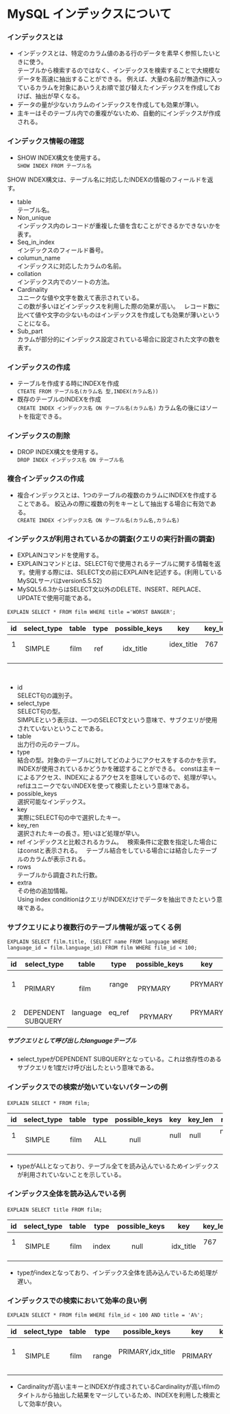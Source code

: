 # MySQL インデックスについて

### インデックスとは
- インデックスとは、特定のカラム値のある行のデータを素早く参照したいときに使う。  
テーブルから検索するのではなく、インデックスを検索することで大規模なデータを高速に抽出することができる。
例えば、大量の名前が無造作に入っているカラムを対象にあいうえお順で並び替えたインデックスを作成しておけば、抽出が早くなる。
- データの量が少ないカラムのインデックスを作成しても効果が薄い。
- 主キーはそのテーブル内での重複がないため、自動的にインデックスが作成される。

### インデックス情報の確認
- SHOW INDEX構文を使用する。  
`SHOW INDEX FROM テーブル名`    

SHOW INDEX構文は、テーブル名に対応したINDEXの情報のフィールドを返す。  
- table  
テーブル名。  
- Non_unique  
インデックス内のレコードが重複した値を含むことができるかできないかを表す。  
- Seq_in_index  
インデックスのフィールド番号。  
- columun_name    
インデックスに対応したカラムの名前。  
- collation  
インデックス内でのソートの方法。  
- Cardinality  
ユニークな値や文字を数えて表示されている。  
この数が多いほどインデックスを利用した際の効果が高い。  
レコード数に比べて値や文字の少ないものはインデックスを作成しても効果が薄いということになる。  
- Sub_part  
カラムが部分的にインデックス設定されている場合に設定された文字の数を表す。  

### インデックスの作成  
- テーブルを作成する時にINDEXを作成  
`CTEATE FROM テーブル名(カラム名 型,INDEX(カラム名))`  
- 既存のテーブルのINDEXを作成  
`CREATE INDEX インデックス名 ON テーブル名(カラム名)` 
カラム名の後にはソートを指定できる。  
### インデックスの削除  
- DROP INDEX構文を使用する。  
`DROP INDEX インデックス名 ON テーブル名`

### 複合インデックスの作成
- 複合インデックスとは、1つのテーブルの複数のカラムにINDEXを作成することである。 
絞込みの際に複数の列をキーとして抽出する場合に有効である。  
`CREATE INDEX インデックス名 ON テーブル名(カラム名,カラム名)`  





### インデックスが利用されているかの調査(クエリの実行計画の調査)  
- EXPLAINコマンドを使用する。  
- EXPLAINコマンドとは、SELECT句で使用されるテーブルに関する情報を返す。使用する際には、SELECT文の前にEXPLAINを記述する。(利用しているMySQLサーバはversion5.5.52)  
- MySQL5.6.3からはSELECT文以外のDELETE、INSERT、REPLACE、UPDATEで使用可能である。
  
  
`EXPLAIN SELECT * FROM film WHERE title ='WORST BANGER';`  

| id | select_type   | table |  type | possible_keys| key          | key_len      | ref          | rows         | extra       |
|:--:|:------------: |:-----:|:-----:|:------------:|:------------:|:------------:|:------------:|:------------:|:------------:|
| 1  |  SIMPLE       | film  | ref   | idx_title    | idex_title   | 767          | const        | 1            |Using index condition

  
- id  
SELECT句の識別子。  
- select_type  
SELECT句の型。  
SIMPLEという表示は、一つのSELECT文という意味で、サブクエリが使用されていないということである。  
- table  
出力行の元のテーブル。
- type  
結合の型。対象のテーブルに対してどのようにアクセスをするのかを示す。  
INDEXが使用されているかどうかを確認することができる。
constは主キーによるアクセス、INDEXによるアクセスを意味しているので、処理が早い。  
refはユニークでないINDEXを使って検索したという意味である。  
- possible_keys  
選択可能なインデックス。
- key  
実際にSELECT句の中で選択したキー。
- key_ren   
選択されたキーの長さ。短いほど処理が早い。
- ref 
インデックスと比較されるカラム。  
検索条件に定数を指定した場合にはconstと表示される。  
テーブル結合をしている場合には結合したテーブルのカラムが表示される。  
- rows  
テーブルから調査された行数。  
- extra  
その他の追加情報。  
Using index conditionはクエリがINDEXだけでデータを抽出できたという意味である。  
### サブクエリにより複数行のテーブル情報が返ってくる例  
`EXPLAIN SELECT film.title,
	(SELECT name FROM language WHERE language_id = film.language_id)
FROM film
WHERE film_id < 100;`  

| id | select_type   | table |  type | possible_keys| key          | key_len      | ref          | rows         | extra       |
|:--:|:------------: |:-----:|:-----:|:------------:|:------------:|:------------:|:------------:|:------------:|:-----------:|
| 1  | PRIMARY      | film  | range   |PRYMARY       | PRYMARY         |   2       | null         | 98      |     Using where       |
| 2  | DEPENDENT SUBQUERY  | language  | eq_ref   | PRYMARY    | PRYMARY    |   1      | astrskdb.film.language_id | 1     |          |

##### サブクエリとして呼び出したlanguageテーブル
- select_typeがDEPENDENT SUBQUERYとなっている。これは依存性のあるサブクエリを1度だけ呼び出したという意味である。

### インデックスでの検索が効いていないパターンの例   
`EXPLAIN SELECT * FROM film;`  

| id | select_type   | table |  type | possible_keys| key          | key_len      | ref          | rows         | extra       |
|:--:|:------------: |:-----:|:-----:|:------------:|:------------:|:------------:|:------------:|:------------:|:-----------:|
| 1  |  SIMPLE       | film  | ALL   |null          | null         | null         | null         | 953          |             |

- typeがALLとなっており、テーブル全てを読み込んでいるためインデックスが利用されていないことを示している。  

### インデックス全体を読み込んでいる例
`EXPLAIN SELECT title FROM film;`  

| id | select_type   | table |  type | possible_keys| key          | key_len      | ref          | rows         | extra       |
|:--:|:------------: |:-----:|:-----:|:------------:|:------------:|:------------:|:------------:|:------------:|:-----------:|
| 1  |  SIMPLE       | film  | index |null          | idx_title| 767         | null         | 953          |   Using index          |  

- typeがindexとなっており、インデックス全体を読み込んでいるため処理が遅い。  

### インデックスでの検索において効率の良い例  
`EXPLAIN SELECT * FROM film WHERE film_id < 100 AND title = 'A%';`  

| id | select_type   | table |  type | possible_keys| key          | key_len      | ref          | rows         | extra       |
|:--:|:------------: |:-----:|:-----:|:------------:|:------------:|:------------:|:------------:|:------------:|:-----------:|
| 1  |  SIMPLE       | film  | range |PRIMARY,idx_title    | PRIMARY | 2         | null         | 98       |   Using Where   |  

- Cardinalityが高い主キーとINDEXが作成されているCardinalityが高いfilmのタイトルから抽出した結果をマージしているため、INDEXを利用した検索として効率が良い。
